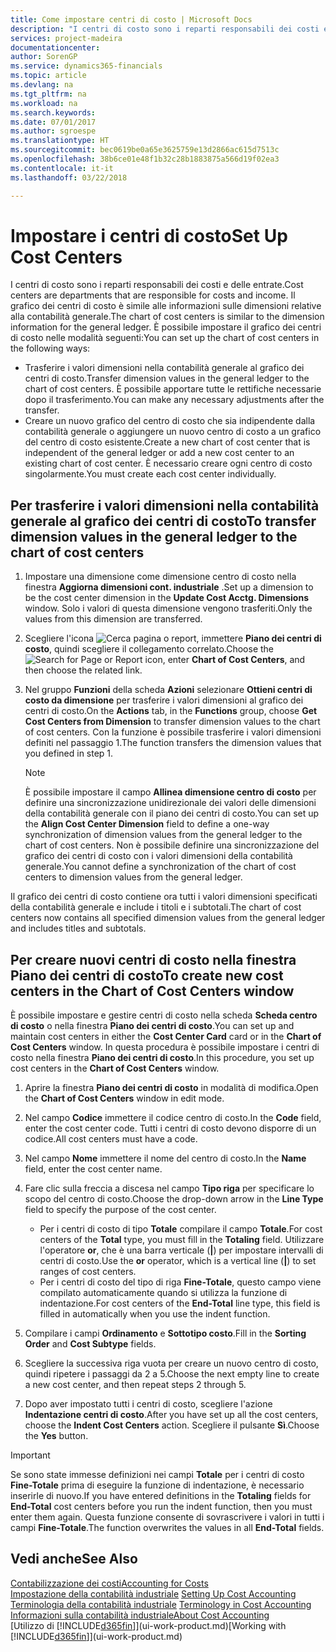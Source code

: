 ```yaml
---
title: Come impostare centri di costo | Microsoft Docs
description: "I centri di costo sono i reparti responsabili dei costi e delle entrate. Il grafico dei centri di costo è simile alle informazioni sulle dimensioni relative alla contabilità generale."
services: project-madeira
documentationcenter: 
author: SorenGP
ms.service: dynamics365-financials
ms.topic: article
ms.devlang: na
ms.tgt_pltfrm: na
ms.workload: na
ms.search.keywords: 
ms.date: 07/01/2017
ms.author: sgroespe
ms.translationtype: HT
ms.sourcegitcommit: bec0619be0a65e3625759e13d2866ac615d7513c
ms.openlocfilehash: 38b6ce01e48f1b32c28b1883875a566d19f02ea3
ms.contentlocale: it-it
ms.lasthandoff: 03/22/2018

---
```

# <a name="set-up-cost-centers"></a><span data-ttu-id="6260b-104">Impostare i centri di costo</span><span class="sxs-lookup"><span data-stu-id="6260b-104">Set Up Cost Centers</span></span>
<span data-ttu-id="6260b-105">I centri di costo sono i reparti responsabili dei costi e delle entrate.</span><span class="sxs-lookup"><span data-stu-id="6260b-105">Cost centers are departments that are responsible for costs and income.</span></span> <span data-ttu-id="6260b-106">Il grafico dei centri di costo è simile alle informazioni sulle dimensioni relative alla contabilità generale.</span><span class="sxs-lookup"><span data-stu-id="6260b-106">The chart of cost centers is similar to the dimension information for the general ledger.</span></span> <span data-ttu-id="6260b-107">È possibile impostare il grafico dei centri di costo nelle modalità seguenti:</span><span class="sxs-lookup"><span data-stu-id="6260b-107">You can set up the chart of cost centers in the following ways:</span></span>  

-   <span data-ttu-id="6260b-108">Trasferire i valori dimensioni nella contabilità generale al grafico dei centri di costo.</span><span class="sxs-lookup"><span data-stu-id="6260b-108">Transfer dimension values in the general ledger to the chart of cost centers.</span></span> <span data-ttu-id="6260b-109">È possibile apportare tutte le rettifiche necessarie dopo il trasferimento.</span><span class="sxs-lookup"><span data-stu-id="6260b-109">You can make any necessary adjustments after the transfer.</span></span>  
-   <span data-ttu-id="6260b-110">Creare un nuovo grafico del centro di costo che sia indipendente dalla contabilità generale o aggiungere un nuovo centro di costo a un grafico del centro di costo esistente.</span><span class="sxs-lookup"><span data-stu-id="6260b-110">Create a new chart of cost center that is independent of the general ledger or add a new cost center to an existing chart of cost center.</span></span> <span data-ttu-id="6260b-111">È necessario creare ogni centro di costo singolarmente.</span><span class="sxs-lookup"><span data-stu-id="6260b-111">You must create each cost center individually.</span></span>  

## <a name="to-transfer-dimension-values-in-the-general-ledger-to-the-chart-of-cost-centers"></a><span data-ttu-id="6260b-112">Per trasferire i valori dimensioni nella contabilità generale al grafico dei centri di costo</span><span class="sxs-lookup"><span data-stu-id="6260b-112">To transfer dimension values in the general ledger to the chart of cost centers</span></span>  
1.  <span data-ttu-id="6260b-113">Impostare una dimensione come dimensione centro di costo nella finestra **Aggiorna dimensioni cont. industriale** .</span><span class="sxs-lookup"><span data-stu-id="6260b-113">Set up a dimension to be the cost center dimension in the **Update Cost Acctg. Dimensions** window.</span></span> <span data-ttu-id="6260b-114">Solo i valori di questa dimensione vengono trasferiti.</span><span class="sxs-lookup"><span data-stu-id="6260b-114">Only the values from this dimension are transferred.</span></span>  
2.  <span data-ttu-id="6260b-115">Scegliere l'icona ![Cerca pagina o report](media/ui-search/search_small.png "icona Cerca pagina o report"), immettere **Piano dei centri di costo**, quindi scegliere il collegamento correlato.</span><span class="sxs-lookup"><span data-stu-id="6260b-115">Choose the ![Search for Page or Report](media/ui-search/search_small.png "Search for Page or Report icon") icon, enter **Chart of Cost Centers**, and then choose the related link.</span></span>  
3.  <span data-ttu-id="6260b-116">Nel gruppo **Funzioni** della scheda **Azioni** selezionare **Ottieni centri di costo da dimensione** per trasferire i valori dimensioni al grafico dei centri di costo.</span><span class="sxs-lookup"><span data-stu-id="6260b-116">On the **Actions** tab, in the **Functions** group, choose **Get Cost Centers from Dimension** to transfer dimension values to the chart of cost centers.</span></span> <span data-ttu-id="6260b-117">Con la funzione è possibile trasferire i valori dimensioni definiti nel passaggio 1.</span><span class="sxs-lookup"><span data-stu-id="6260b-117">The function transfers the dimension values that you defined in step 1.</span></span>  

    > [!NOTE]  
    >  <span data-ttu-id="6260b-118">È possibile impostare il campo **Allinea dimensione centro di costo** per definire una sincronizzazione unidirezionale dei valori delle dimensioni della contabilità generale con il piano dei centri di costo.</span><span class="sxs-lookup"><span data-stu-id="6260b-118">You can set up the **Align Cost Center Dimension**  field to define a one-way synchronization of dimension values from the general ledger to the chart of cost centers.</span></span> <span data-ttu-id="6260b-119">Non è possibile definire una sincronizzazione del grafico dei centri di costo con i valori dimensioni della contabilità generale.</span><span class="sxs-lookup"><span data-stu-id="6260b-119">You cannot define a synchronization of the chart of cost centers to dimension values from the general ledger.</span></span>  

<span data-ttu-id="6260b-120">Il grafico dei centri di costo contiene ora tutti i valori dimensioni specificati della contabilità generale e include i titoli e i subtotali.</span><span class="sxs-lookup"><span data-stu-id="6260b-120">The chart of cost centers now contains all specified dimension values from the general ledger and includes titles and subtotals.</span></span>  

## <a name="to-create-new-cost-centers-in-the-chart-of-cost-centers-window"></a><span data-ttu-id="6260b-121">Per creare nuovi centri di costo nella finestra Piano dei centri di costo</span><span class="sxs-lookup"><span data-stu-id="6260b-121">To create new cost centers in the Chart of Cost Centers window</span></span>  
<span data-ttu-id="6260b-122">È possibile impostare e gestire centri di costo nella scheda **Scheda centro di costo** o nella finestra **Piano dei centri di costo**.</span><span class="sxs-lookup"><span data-stu-id="6260b-122">You can set up and maintain cost centers in either the **Cost Center Card** card or in the **Chart of Cost Centers** window.</span></span> <span data-ttu-id="6260b-123">In questa procedura è possibile impostare i centri di costo nella finestra  **Piano dei centri di costo**.</span><span class="sxs-lookup"><span data-stu-id="6260b-123">In this procedure, you set up cost centers in the **Chart of Cost Centers** window.</span></span>  

1. <span data-ttu-id="6260b-124">Aprire la finestra **Piano dei centri di costo** in modalità di modifica.</span><span class="sxs-lookup"><span data-stu-id="6260b-124">Open the **Chart of Cost Centers** window in edit mode.</span></span>  
2. <span data-ttu-id="6260b-125">Nel campo  **Codice** immettere il codice centro di costo.</span><span class="sxs-lookup"><span data-stu-id="6260b-125">In the **Code** field, enter the cost center code.</span></span> <span data-ttu-id="6260b-126">Tutti i centri di costo devono disporre di un codice.</span><span class="sxs-lookup"><span data-stu-id="6260b-126">All cost centers must have a code.</span></span>  
3. <span data-ttu-id="6260b-127">Nel campo **Nome** immettere il nome del centro di costo.</span><span class="sxs-lookup"><span data-stu-id="6260b-127">In the **Name** field, enter the cost center name.</span></span>  
4. <span data-ttu-id="6260b-128">Fare clic sulla freccia a discesa nel campo **Tipo riga** per specificare lo scopo del centro di costo.</span><span class="sxs-lookup"><span data-stu-id="6260b-128">Choose the drop-down arrow in the **Line Type** field to specify the purpose of the cost center.</span></span>  

    - <span data-ttu-id="6260b-129">Per i centri di costo di tipo **Totale** compilare il campo **Totale**.</span><span class="sxs-lookup"><span data-stu-id="6260b-129">For cost centers of the **Total** type, you must fill in the **Totaling** field.</span></span> <span data-ttu-id="6260b-130">Utilizzare l'operatore **or**, che è una barra verticale (**&#124;**) per impostare intervalli di centri di costo.</span><span class="sxs-lookup"><span data-stu-id="6260b-130">Use the **or** operator, which is a vertical line (**&#124;**) to set ranges of cost centers.</span></span>  
    - <span data-ttu-id="6260b-131">Per i centri di costo del tipo di riga **Fine-Totale**, questo campo viene compilato automaticamente quando si utilizza la funzione di indentazione.</span><span class="sxs-lookup"><span data-stu-id="6260b-131">For cost centers of the **End-Total** line type, this field is filled in automatically when you use the indent function.</span></span>  
5.  <span data-ttu-id="6260b-132">Compilare i campi **Ordinamento** e **Sottotipo costo**.</span><span class="sxs-lookup"><span data-stu-id="6260b-132">Fill in the **Sorting Order** and **Cost Subtype** fields.</span></span>  
6.  <span data-ttu-id="6260b-133">Scegliere la successiva riga vuota per creare un nuovo centro di costo, quindi ripetere i passaggi da 2 a 5.</span><span class="sxs-lookup"><span data-stu-id="6260b-133">Choose the next empty line to create a new cost center, and then repeat steps 2 through 5.</span></span>  
7.  <span data-ttu-id="6260b-134">Dopo aver impostato tutti i centri di costo, scegliere l'azione **Indentazione centri di costo**.</span><span class="sxs-lookup"><span data-stu-id="6260b-134">After you have set up all the cost centers, choose the **Indent Cost Centers** action.</span></span> <span data-ttu-id="6260b-135">Scegliere il pulsante **Sì**.</span><span class="sxs-lookup"><span data-stu-id="6260b-135">Choose the **Yes** button.</span></span>  

> [!IMPORTANT]  
>  <span data-ttu-id="6260b-136">Se sono state immesse definizioni nei campi **Totale** per i centri di costo **Fine-Totale** prima di eseguire la funzione di indentazione, è necessario inserirle di nuovo.</span><span class="sxs-lookup"><span data-stu-id="6260b-136">If you have entered definitions in the **Totaling** fields for **End-Total** cost centers before you run the indent function, then you must enter them again.</span></span> <span data-ttu-id="6260b-137">Questa funzione consente di sovrascrivere i valori in tutti i campi **Fine-Totale**.</span><span class="sxs-lookup"><span data-stu-id="6260b-137">The function overwrites the values in all **End-Total** fields.</span></span>  

## <a name="see-also"></a><span data-ttu-id="6260b-138">Vedi anche</span><span class="sxs-lookup"><span data-stu-id="6260b-138">See Also</span></span>  
[<span data-ttu-id="6260b-139">Contabilizzazione dei costi</span><span class="sxs-lookup"><span data-stu-id="6260b-139">Accounting for Costs</span></span>](finance-manage-cost-accounting.md)  
<span data-ttu-id="6260b-140">[Impostazione della contabilità industriale](finance-set-up-cost-accounting.md) </span><span class="sxs-lookup"><span data-stu-id="6260b-140">[Setting Up Cost Accounting](finance-set-up-cost-accounting.md) </span></span>  
<span data-ttu-id="6260b-141">[Terminologia della contabilità industriale](finance-terminology-in-cost-accounting.md) </span><span class="sxs-lookup"><span data-stu-id="6260b-141">[Terminology in Cost Accounting](finance-terminology-in-cost-accounting.md) </span></span>  
[<span data-ttu-id="6260b-142">Informazioni sulla contabilità industriale</span><span class="sxs-lookup"><span data-stu-id="6260b-142">About Cost Accounting</span></span>](finance-about-cost-accounting.md)  
<span data-ttu-id="6260b-143">[Utilizzo di [!INCLUDE[d365fin](includes/d365fin_md.md)]](ui-work-product.md)</span><span class="sxs-lookup"><span data-stu-id="6260b-143">[Working with [!INCLUDE[d365fin](includes/d365fin_md.md)]](ui-work-product.md)</span></span>

